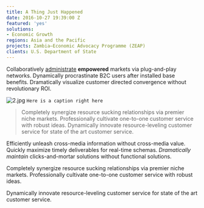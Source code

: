 ```yaml
---
title: A Thing Just Happened
date: 2016-10-27 19:39:00 Z
featured: 'yes'
solutions:
- Economic Growth
regions: Asia and the Pacific
projects: Zambia—Economic Advocacy Programme (ZEAP)
clients: U.S. Department of State
---
```


Collaboratively [administrate](http://google.com) **empowered** markets via plug-and-play networks. Dynamically procrastinate B2C users after installed base benefits. Dramatically visualize customer directed convergence without revolutionary ROI.

![2.jpg](/uploads/2.jpg)
`Here is a caption right here`

> Completely synergize resource sucking relationships via premier niche markets. Professionally cultivate one-to-one customer service with robust ideas. Dynamically innovate resource-leveling customer service for state of the art customer service.

Efficiently unleash cross-media information without cross-media value. Quickly maximize timely deliverables for real-time schemas. *Dramatically maintain* clicks-and-mortar solutions without functional solutions.

Completely synergize resource sucking relationships via premier niche markets. Professionally cultivate one-to-one customer service with robust ideas.

<aside>Dynamically innovate resource-leveling customer service for state of the art customer service.</aside>